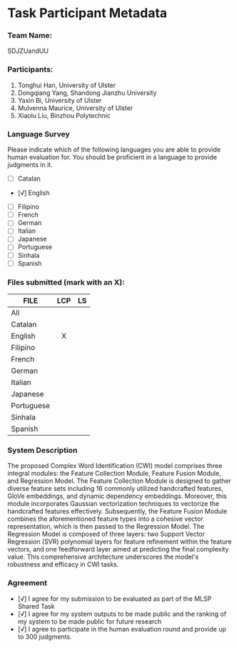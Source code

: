 # Task Participant Metadata

### Team Name: 

SDJZUandUU

### Participants:

1. Tonghui Han, University of Ulster
2. Dongqiang Yang, Shandong Jianzhu University
3. Yaxin Bi, University of Ulster
4. Mulvenna Maurice, University of Ulster
5. Xiaolu Liu, Binzhou Polytechnic

### Language Survey

Please indicate which of the following languages you are able to provide human evaluation for. You should be proficient in a language to provide judgments in it.

 - [ ] Catalan
 - [√] English
 - [ ] Filipino
 - [ ] French
 - [ ] German
 - [ ] Italian
 - [ ] Japanese
 - [ ] Portuguese
 - [ ] Sinhala
 - [ ] Spanish

### Files submitted (mark with an X):

| FILE        | LCP  | LS  |
| ------------|:----:|----:|
| All         |      |     |
| Catalan     |      |     |
| English     |  X   |     |
| Filipino    |      |     |
| French      |      |     |
| German      |      |     |
| Italian     |      |     |
| Japanese    |      |     |
| Portuguese  |      |     |
| Sinhala     |      |     |
| Spanish     |      |     |

### System Description

The proposed Complex Word Identification (CWI) model comprises three integral modules: the Feature Collection Module, Feature Fusion Module, and Regression Model. The Feature Collection Module is designed to gather diverse feature sets including 16 commonly utilized handcrafted features, GloVe embeddings, and dynamic dependency embeddings. Moreover, this module incorporates Gaussian vectorization techniques to vectorize the handcrafted features effectively. Subsequently, the Feature Fusion Module combines the aforementioned feature types into a cohesive vector representation, which is then passed to the Regression Model. The Regression Model is composed of three layers: two Support Vector Regression (SVR) polynomial layers for feature refinement within the feature vectors, and one feedforward layer aimed at predicting the final complexity value. This comprehensive architecture underscores the model's robustness and efficacy in CWI tasks.

### Agreement

- [√] I agree for my submission to be evaluated as part of the MLSP Shared Task
- [√] I agree for my system outputs to be made public and the ranking of my system to be made public for future research
- [√] I agree to participate in the human evaluation round and provide up to 300 judgments.

